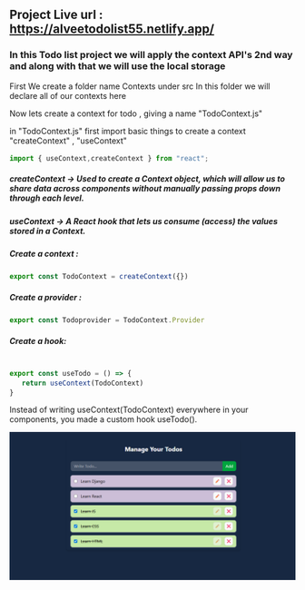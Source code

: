 ## Project Live url : https://alveetodolist55.netlify.app/
### In this Todo list project we will apply the context API's 2nd way and along with that we will use the local storage

First We create a folder name Contexts under src 
In this folder we will declare all of our contexts here 

Now lets create a context for todo , giving a name "TodoContext.js" 

in "TodoContext.js"  first import basic things to create a context "createContext" , "useContext"
```js
import { useContext,createContext } from "react";
```
##### createContext → Used to create a Context object, which will allow us to share data across components without manually passing props down through each level.


##### useContext → A React hook that lets us consume (access) the values stored in a Context.





##### Create a context : 

```js
export const TodoContext = createContext({})
```

##### Create a provider :

```js
export const Todoprovider = TodoContext.Provider 
```

##### Create a hook: 
 
 ```js
 
export const useTodo = () => {
    return useContext(TodoContext)
}
```

Instead of writing useContext(TodoContext) everywhere in your components, you made a custom hook useTodo().


![alt text](image.png)